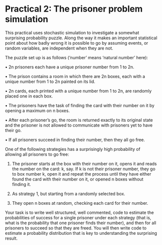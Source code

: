 # Practical 2: The prisoner problem simulation

This practical uses stochastic simulation to investigate a somewhat surprising probability puzzle. Along the
way it makes an important statistical point about how badly wrong it is possible to go by assuming events, or
random variables, are independent when they are not.

The puzzle set up is as follows (‘number’ means ‘natural number’ here):

• 2n prisoners each have a unique prisoner number from 1 to 2n.

• The prison contains a room in which there are 2n boxes, each with a unique number from 1 to 2n painted
on its lid.

• 2n cards, each printed with a unique number from 1 to 2n, are randomly placed one in each box.

• The prisoners have the task of finding the card with their number on it by opening a maximum on n boxes.

• After each prisoner’s go, the room is returned exactly to its original state and the prisoner is not allowed to
communicate with prisoners yet to have their go.

• If all prisoners succeed in finding their number, then they all go free.

One of the following strategies has a surprisingly high probability of allowing all prisoners to go free:

1. The prisoner starts at the box with their number on it, opens it and reads the number on the card: k, say. 
If k is not their prisoner number, they go to box number k, open it and repeat the process until they have either
found the card with their number on it, or opened n boxes without finding it.

2. As strategy 1, but starting from a randomly selected box.


3. They open n boxes at random, checking each card for their number.


Your task is to write well structured, well commented, code to estimate the probabilities of success for a single
prisoner under each strategy (that is, what is the probability that one prisoner finds their number), and then for all
prisoners to succeed so that they are freed. You will then write code to estimate a probability distribution that is
key to understanding the surprising result.


